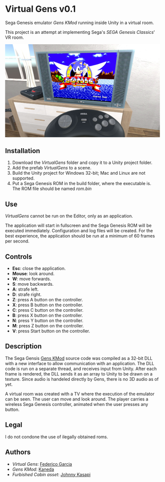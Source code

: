 # Virtual Gens v0.1

Sega Genesis emulator *Gens KMod* running inside Unity in a virtual room.

This project is an attempt at implementing Sega's *SEGA Genesis Classics*' VR room.

![VirtualGens](https://raw.githubusercontent.com/FedericoGarciaGarcia/VirtualGens/master/Screenshots/screen1.jpg)

## Installation

1. Download the *VirtualGens* folder and copy it to a Unity project folder.
2. Add the prefab *VirtualGens* to a scene.
3. Build the Unity project for Windows 32-bit; Mac and Linux are not supported.
4. Put a Sega Genesis ROM in the build folder, where the executable is. The ROM file should be named *rom.bin*

## Use

*VirtualGens* cannot be run on the Editor, only as an application.

The application will start in fullscreen and the Sega Genesis ROM will be executed immediately. Configuration and log files will be created. For the best experience, the application should be run at a minimum of 60 frames per second.

## Controls

* **Esc**: close the application.
* **Mouse**: look around.
* **W**: move forwards.
* **S**: move backwards.
* **A**: strafe left.
* **D**: strafe right.
* **Z**: press A button on the controller.
* **X**: press B button on the controller.
* **C**: press C button on the controller.
* **B**: press X button on the controller.
* **N**: press Y button on the controller.
* **M**: press Z button on the controller.
* **V**: press Start button on the controller.

## Description

The Sega Gensis [Gens KMod](https://segaretro.org/Gens_KMod) source code was compiled as a 32-bit DLL with a new interface to allow communication with an application. The DLL code is run on a separate thread, and receives input from Unity. After each frame is rendered, the DLL sends it as an array to Unity to be drawn on a texture. Since audio is handeled directly by Gens, there is no 3D audio as of yet.

A virtual room was created with a TV where the execution of the emulator can be seen. The user can move and look around. The player carries a wireless Sega Genesis controller, animated when the user presses any button.

## Legal

I do not condone the use of ilegally obtained roms.

## Authors

* *Virtual Gens*: [Federico Garcia](http://federicogarcia.site)
* *Gens KMod*: [Kaneda](https://segaretro.org/Gens_KMod)
* *Furbished Cabin asset*: [Johnny Kasapi](https://assetstore.unity.com/packages/3d/environments/urban/furnished-cabin-71426)